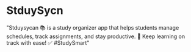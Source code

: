 # StduySycn
"Stduysycan 📚 is a study organizer app that helps students manage schedules, track assignments, and stay productive. 🚀 Keep learning on track with ease! ✅ #StudySmart"
